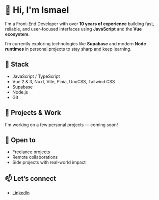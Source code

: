 # 👋 Hi, I'm Ismael

I'm a Front-End Developer with over **10 years of experience** building fast, reliable, and user-focused interfaces using **JavaScript** and the **Vue ecosystem**.

I’m currently exploring technologies like **Supabase** and modern **Node runtimes** in personal projects to stay sharp and keep learning.

## 🔧 Stack

- JavaScript / TypeScript
- Vue 2 & 3, Nuxt, Vite, Pinia, UnoCSS, Tailwind CSS
- Supabase
- Node.js
- Git

## 🚀 Projects & Work

I'm working on a few personal projects — coming soon!

## 🤝 Open to

- Freelance projects  
- Remote collaborations  
- Side projects with real-world impact

## 📫 Let’s connect

- [LinkedIn](https://linkedin.com/)
